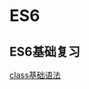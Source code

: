 # ES6
ES6基础复习
---------------------
[class基础语法](https://github.com/WhatProblem/ES6/blob/master/class/1.js)
